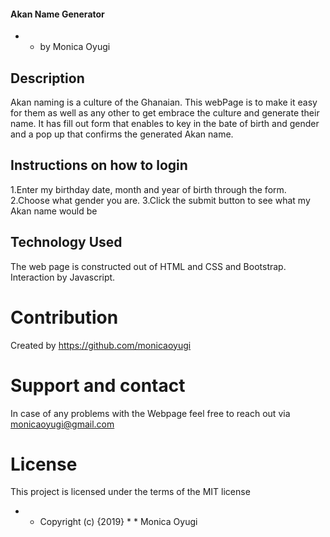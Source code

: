 


#### Akan Name Generator

* * by Monica Oyugi

## Description
Akan naming is a culture of the Ghanaian. This webPage is to make it easy for them as well as any other to get embrace the culture and generate their name. It has fill out form that enables to key in the bate of birth and gender and a pop up that confirms the generated Akan name.

## Instructions on how to login
1.Enter my birthday  date, month and year of birth through the form.
2.Choose what gender you are.
3.Click the submit button to see what my Akan name would be

## Technology Used
The web page is constructed out of HTML and CSS and Bootstrap. Interaction by Javascript.

# Contribution
Created by https://github.com/monicaoyugi

# Support and contact
In case of any problems with the Webpage feel free to reach out via monicaoyugi@gmail.com

# License
This project is licensed under the terms of the MIT license

* * Copyright (c) {2019} * * Monica Oyugi